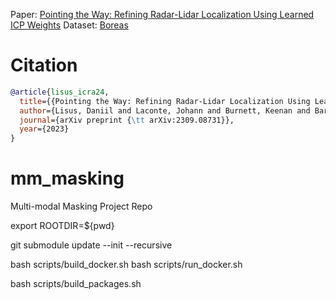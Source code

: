 Paper: [Pointing the Way: Refining Radar-Lidar Localization Using Learned ICP Weights](https://arxiv.org/abs/2309.08731)
Dataset: [Boreas](https://www.boreas.utias.utoronto.ca/#/)

# Citation

```bibtex
@article{lisus_icra24,
  title={{Pointing the Way: Refining Radar-Lidar Localization Using Learned ICP Weights}},
  author={Lisus, Daniil and Laconte, Johann and Burnett, Keenan and Barfoot, Timothy D.},
  journal={arXiv preprint {\tt arXiv:2309.08731}},
  year={2023}
}
```

# mm_masking
Multi-modal Masking Project Repo


export ROOTDIR=${pwd}

git submodule update --init --recursive


bash scripts/build_docker.sh
bash scripts/run_docker.sh


bash scripts/build_packages.sh
